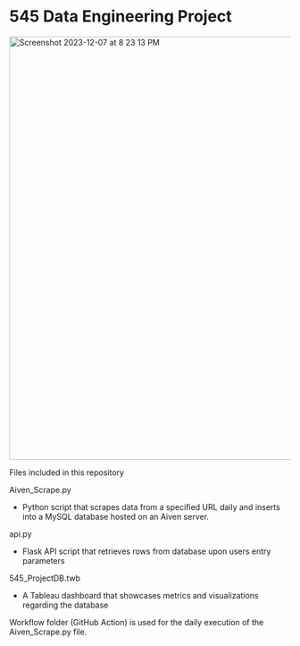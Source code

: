 # 545 Data Engineering Project

<img width="757" alt="Screenshot 2023-12-07 at 8 23 13 PM" src="https://github.com/AaronHarper2/545_Project/assets/119508475/07a33458-0132-40d3-b04d-16771a17bfc3">

Files included in this repository

Aiven_Scrape.py
 - Python script that scrapes data from a specified URL daily and inserts into a MySQL database hosted on an Aiven server.

api.py
 - Flask API script that retrieves rows from database upon users entry parameters

545_ProjectDB.twb
 - A Tableau dashboard that showcases metrics and visualizations regarding the database

Workflow folder (GitHub Action) is used for the daily execution of the Aiven_Scrape.py file. 

